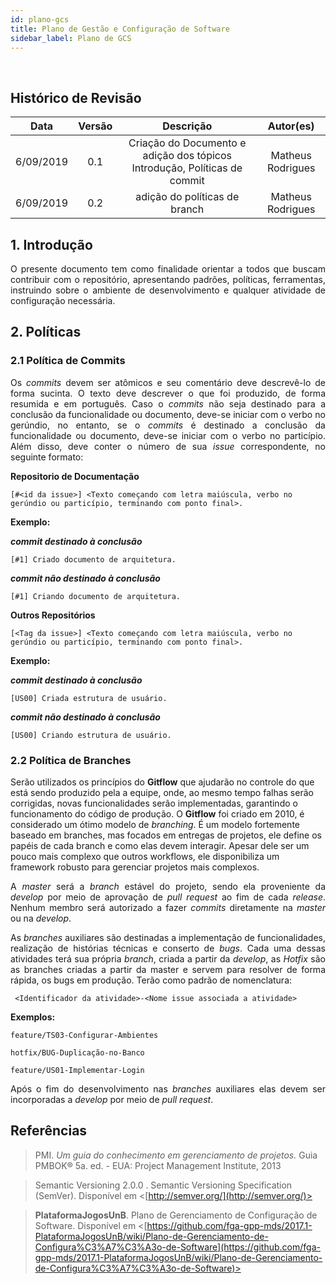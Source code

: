 ```yaml
---
id: plano-gcs
title: Plano de Gestão e Configuração de Software
sidebar_label: Plano de GCS
---
```

<br>

## Histórico de Revisão


| Data | Versão | Descrição | Autor(es) |
|:--:|:--:|:--:|:--:|
| 6/09/2019 | 0.1 | Criação do Documento e adição dos tópicos Introdução, Políticas de commit | Matheus Rodrigues |
| 6/09/2019 | 0.2 | adição do políticas de branch | Matheus Rodrigues |

## 1. Introdução


<p align = "justify">O presente documento tem como finalidade orientar a todos que buscam contribuir com o repositório, apresentando padrões, políticas, ferramentas, instruindo sobre o ambiente de desenvolvimento e qualquer atividade de configuração necessária.</p>

## 2. Políticas
  

### 2.1 Política de Commits
  

<p align = "justify">Os <i>commits</i> devem ser atômicos e seu comentário deve descrevê-lo de forma sucinta. O texto deve descrever o que foi produzido, de forma resumida e em português. Caso o <i>commits</i> não seja destinado para a conclusão da funcionalidade ou documento, deve-se iniciar com o verbo no gerúndio, no entanto, se o <i>commits</i> é destinado a conclusão da funcionalidade ou documento, deve-se iniciar com o verbo no particípio. Além disso, deve conter o número de sua <i>issue</i> correspondente, no seguinte formato:
  
**Repositorio de Documentação**
  
```[#<id da issue>] <Texto começando com letra maiúscula, verbo no gerúndio ou particípio, terminando com ponto final>.```

**Exemplo:**

***<i>commit</i> destinado à conclusão***

```[#1] Criado documento de arquitetura.```

***<i>commit</i> não destinado à conclusão***
  
```[#1] Criando documento de arquitetura.```

**Outros Repositórios**

```[<Tag da issue>] <Texto começando com letra maiúscula, verbo no gerúndio ou particípio, terminando com ponto final>.```

**Exemplo:**

***<i>commit</i> destinado à conclusão***

```[US00] Criada estrutura de usuário.```

***<i>commit</i> não destinado à conclusão***

```[US00] Criando estrutura de usuário.```


### 2.2 Política de Branches


Serão utilizados os princípios do **Gitflow** que ajudarão no controle do que está sendo produzido pela a equipe, onde, ao mesmo tempo falhas serão corrigidas, novas funcionalidades serão implementadas, garantindo o funcionamento do código de produção. O **Gitflow** foi criado em 2010, é considerado um ótimo modelo de <i>branching</i>. É um modelo fortemente baseado em branches, mas focados em entregas de projetos, ele define os papéis de cada branch e como elas devem interagir. Apesar dele ser um pouco mais complexo que outros workflows, ele disponibiliza um framework robusto para gerenciar projetos mais complexos.

<p align = "justify">A <i>master</i> será a <i>branch</i> estável do projeto, sendo ela proveniente da <i>develop</i> por meio de aprovação de <i>pull request</i> ao fim de cada <i>release</i>. Nenhum membro será autorizado a fazer <i>commits</i> diretamente na <i>master</i> ou na <i>develop</i>.</p>  

<p align = "justify">As <i>branches</i> auxiliares são destinadas a implementação de funcionalidades, realização de histórias técnicas e conserto de <i>bugs</i>. Cada uma dessas atividades terá sua própria <i>branch</i>, criada a partir da <i>develop</i>, as <i>Hotfix</i> são as branches criadas a partir da master e servem para resolver de forma rápida, os bugs em produção. Terão como padrão de nomenclatura: </p>
  

``` <Identificador da atividade>-<Nome issue associada a atividade>```

**Exemplos:**

```feature/TS03-Configurar-Ambientes```

```hotfix/BUG-Duplicação-no-Banco```

```feature/US01-Implementar-Login```
  
<p align = "justify">Após o fim do desenvolvimento nas <i>branches</i> auxiliares elas devem ser incorporadas a <i>develop</i> por meio de <i>pull request</i>.</p>

## Referências


> PMI. *Um guia do conhecimento em gerenciamento de projetos.* Guia PMBOK® 5a. ed. - EUA: Project Management Institute, 2013

> Semantic Versioning 2.0.0 . Semantic Versioning Specification (SemVer). Disponível em <[http://semver.org/](http://semver.org/)>

> **PlataformaJogosUnB**. Plano de Gerenciamento de Configuração de Software. Disponível em <[https://github.com/fga-gpp-mds/2017.1-PlataformaJogosUnB/wiki/Plano-de-Gerenciamento-de-Configura%C3%A7%C3%A3o-de-Software](https://github.com/fga-gpp-mds/2017.1-PlataformaJogosUnB/wiki/Plano-de-Gerenciamento-de-Configura%C3%A7%C3%A3o-de-Software)>

  
